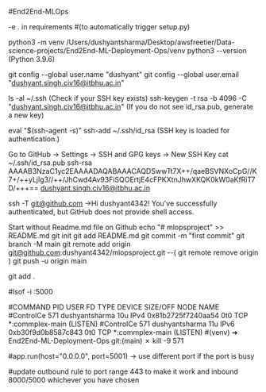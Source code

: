 #End2End-MLOps

-e . in requirements #(to automatically trigger setup.py)

python3 -m venv /Users/dushyantsharma/Desktop/awsfreetier/Data-science-projects/End2End-ML-Deployment-Ops/venv
python3 --version (Python 3.9.6)


git config --global user.name "dushyant"
git config --global user.email "dushyant.singh.civ16@itbhu.ac.in"


ls -al ~/.ssh (Check if your SSH key exists)
ssh-keygen -t rsa -b 4096 -C "dushyant.singh.civ16@itbhu.ac.in" (If you do not see id_rsa.pub, generate a new key)

eval "$(ssh-agent -s)"
ssh-add ~/.ssh/id_rsa (SSH key is loaded for authentication.)


Go to GitHub → Settings → SSH and GPG keys → New SSH Key
cat ~/.ssh/id_rsa.pub 
ssh-rsa AAAAB3NzaC1yc2EAAAADAQABAAACAQDSwwTt7X++/qaeBSVNXoCpG//K7+/++yLjlg3//++/JhCwd4Av93FiSQOErtjE4cFPKXtnJhwXKQK0kW0aKfRiT7D/+++== dushyant.singh.civ16@itbhu.ac.in

ssh -T git@github.com ->Hi dushyant4342! You've successfully authenticated, but GitHub does not provide shell access.


Start without Readme.md file on Github 
echo "# mlopsproject" >> README.md
git init
git add README.md
git commit -m "first commit"
git branch -M main
git remote add origin git@github.com:dushyant4342/mlopsproject.git   --( git remote remove origin    )
git push -u origin main

git add .




#lsof -i :5000

#COMMAND   PID           USER   FD   TYPE             DEVICE SIZE/OFF NODE NAME
#ControlCe 571 dushyantsharma   10u  IPv4 0x81b2725f7240aa54      0t0  TCP *:commplex-main (LISTEN)
#ControlCe 571 dushyantsharma   11u  IPv6 0xb30f9d0b8587c843      0t0  TCP *:commplex-main (LISTEN)
#(venv) ➜  End2End-ML-Deployment-Ops git:(main) ✗ kill -9 571  


#app.run(host="0.0.0.0", port=5001)  -> use different port if the port is busy


#update outbound rule to port range 443 to make it work and inbound 8000/5000 whichever you have chosen
